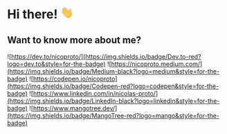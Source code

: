 # Hi there! <img src="https://github.com/nicoproto/nicoproto/blob/main/wave.gif" width="30px">

## Want to know more about me? 
![https://dev.to/nicoproto/](https://img.shields.io/badge/Dev.to-red?logo=dev.to&style=for-the-badge)
![https://nicoproto.medium.com/](https://img.shields.io/badge/Medium-black?logo=medium&style=for-the-badge)
![https://codepen.io/nicoproto](https://img.shields.io/badge/Codepen-red?logo=codepen&style=for-the-badge)
![https://www.linkedin.com/in/nicolas-proto/](https://img.shields.io/badge/LinkedIn-black?logo=linkedin&style=for-the-badge)
![https://www.mangotree.dev/](https://img.shields.io/badge/MangoTree-red?logo=mango&style=for-the-badge)




<!--

TODO: Add technologies

![vue logo](https://img.shields.io/badge/code-Vue-green?logo=vue.js&style=for-the-badge)
![javascript logo](https://img.shields.io/badge/code-JavaScript-green?logo=JavaScript&style=for-the-badge)
![ruby logo](https://img.shields.io/badge/code-Ruby-green?logo=Ruby&style=for-the-badge)
![ruby on rails logo](https://img.shields.io/badge/code-Ruby_on_Rails-green?logo=ruby-on-rails&style=for-the-badge)
![css logo](https://img.shields.io/badge/code-CSS-green?logo=css&style=for-the-badge)

TODO: Add links to my medium articles and codepen


TODO: Add a small intro about myself 

**nicoproto/nicoproto** is a ✨ _special_ ✨ repository because its `README.md` (this file) appears on your GitHub profile.

Here are some ideas to get you started:

- 🔭 I’m currently working on ...
- 🌱 I’m currently learning ...
- 👯 I’m looking to collaborate on ...
- 🤔 I’m looking for help with ...
- 💬 Ask me about ...
- 📫 How to reach me: ...
- 😄 Pronouns: ...
- ⚡ Fun fact: ...
-->
